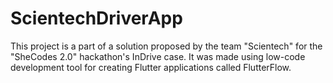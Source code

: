# ScientechDriverApp

This project is a part of a solution proposed by the team "Scientech" for the "SheCodes 2.0" hackathon's InDrive case. It was made using low-code development tool for creating Flutter applications called FlutterFlow.
